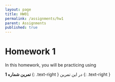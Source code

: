 ```yaml
---
layout: page
title: HW01  
permalink: /assignments/hw1
parent: Assignments
published: true
---
```


# Homework 1 

In this homework, you will be practicing using 

**تمرین شماره 1**
{: .text-right }
در این تمرین
{: .text-right }

